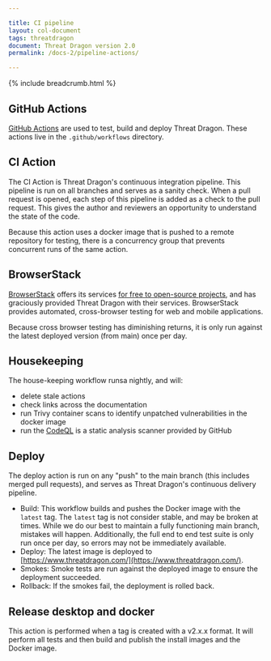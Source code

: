 ```yaml
---

title: CI pipeline
layout: col-document
tags: threatdragon
document: Threat Dragon version 2.0
permalink: /docs-2/pipeline-actions/

---
```


{% include breadcrumb.html %}

## GitHub Actions

[GitHub Actions](https://docs.github.com/en/actions/reference) are used to test, build and deploy Threat Dragon.
These actions live in the `.github/workflows` directory.

## CI Action

The CI Action is Threat Dragon's continuous integration pipeline.
This pipeline is run on all branches and serves as a sanity check.
When a pull request is opened, each step of this pipeline is added as a check to the pull request.
This gives the author and reviewers an opportunity to understand the state of the code.

Because this action uses a docker image that is pushed to a remote repository for testing,
there is a concurrency group that prevents concurrent runs of the same action.

## BrowserStack

[BrowserStack](https://www.browserstack.com/) offers its services
[for free to open-source projects](https://www.browserstack.com/open-source),
and has graciously provided Threat Dragon with their services.
BrowserStack provides automated, cross-browser testing for web and mobile applications.

Because cross browser testing has diminishing returns,
it is only run against the latest deployed version (from main) once per day.

## Housekeeping

The house-keeping workflow runsa nightly, and will:

* delete stale actions
* check links across the documentation
* run Trivy container scans to identify unpatched vulnerabilities in the docker image
* run the [CodeQL](https://securitylab.github.com/tools/codeql/) is a static analysis scanner provided by GitHub

## Deploy

The deploy action is run on any "push" to the main branch (this includes merged pull requests),
and serves as Threat Dragon's continuous delivery pipeline.

* Build:
    This workflow builds and pushes the Docker image with the `latest` tag.
    The `latest` tag is not consider stable, and may be broken at times.
    While we do our best to maintain a fully functioning main branch, mistakes will happen.
    Additionally, the full end to end test suite is only run once per day, so errors may not be immediately available.
* Deploy: The latest image is deployed to [https://www.threatdragon.com/](https://www.threatdragon.com/).
* Smokes: Smoke tests are run against the deployed image to ensure the deployment succeeded.
* Rollback: If the smokes fail, the deployment is rolled back.

## Release desktop and docker

This action is performed when a tag is created with a v2.x.x format.
It will perform all tests and then build and publish the install images and the Docker image.
